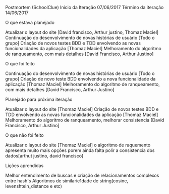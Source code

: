 Postmortem (SchoolClue)
Início da Iteração
07/06/2017
Término da iteração
14/06/2017

O que estava planejado

Atualizar o layout do site [David francisco, Arthur justino, Thomaz Maciel]
Continuação do desenvolvimento de novas histórias de usuário [Todo o grupo]
Criação de novos testes BDD e TDD envolvendo as novas funcionalidades da aplicação [Thomaz Maciel]
Melhoramento do algoritmo de ranqueamento, com mais detalhes [David Francisco, Arthur Justino]

O que foi feito

Continuação do desenvolvimento de novas histórias de usuário [Todo o grupo]
Criação de novo teste BDD envolvendo a nova funcionalidade da aplicação [Thomaz Maciel]
Melhoramento do algoritmo de ranqueamento, com mais detalhes [David Francisco, Arthur Justino]

Planejado para próxima iteração

Atualizar o layout do site [Thomaz Maciel]
Criação de novos testes BDD e TDD envolvendo as novas funcionalidades da aplicação [Thomaz Maciel]
Melhoramento do algoritmo de ranqueamento, melhorar consistencia [David Francisco, Arthur Justino]

O que não foi feito

Atualizar o layout do site [Thomaz Maciel]
o algoritmo de raquemento apresenta muito mais opções porem ainda falta polir a consistencia dos dados[arthut justino, david francisco]

Lições aprendidas

Melhor entendimento de buscas e criação de relacionamentos complexos entre hash's
Algoritmos de similarie1dade de string(cosine, levenshtein_distance e etc)